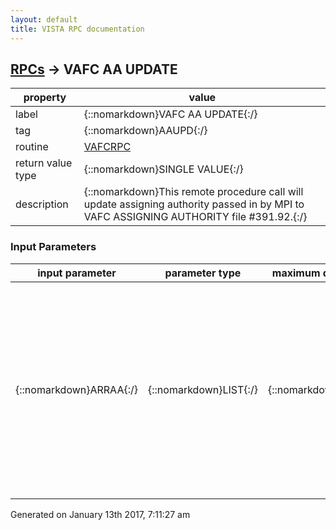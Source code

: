 ```yaml
---
layout: default
title: VISTA RPC documentation
---
```




## [RPCs](TableOfContent.md) &#8594; VAFC AA UPDATE 

 property | value 
--- | --- 
 label | {::nomarkdown}VAFC AA UPDATE{:/}
 tag | {::nomarkdown}AAUPD{:/}
 routine | [VAFCRPC](http://code.osehra.org/dox/Routine_VAFCRPC_source.html)
 return value type | {::nomarkdown}SINGLE VALUE{:/}
 description | {::nomarkdown}This remote procedure call will update assigning authority passed in by MPI to VAFC ASSIGNING AUTHORITY file #391.92.{:/}

### Input Parameters

| input parameter | parameter type | maximum data length | required | description | 
| --- | --- | --- | --- | --- | 
| {::nomarkdown}ARRAA{:/} | {::nomarkdown}LIST{:/} | {::nomarkdown}2000{:/} | {::nomarkdown}true{:/} | {::nomarkdown}ARRAA may contain the following values:The values are passed into this RPC from the Master Patient Index (MPI).      ARRAA(\HL7V2_4\)= value for HL7V2_4 (#.02) field AND/OR     ARRAA(\HL7V3_0\)= value for HL7V3_0 (#.03) field     ARRAA(\SOURCEID\)= value for DEFAULT SOURCE ID TYPE (#.04) field{:/} | 




 Generated on January 13th 2017, 7:11:27 am